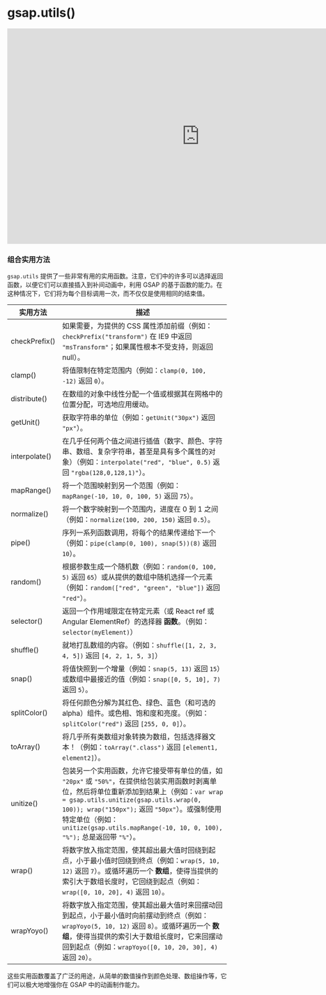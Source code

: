 # gsap.utils()

<html>
<iframe width="882" height="494" src="https://www.youtube.com/embed/NqiF5xIuMd0" title="GSAP 3 Utility Methods Demo" frameborder="0" allow="accelerometer; autoplay; clipboard-write; encrypted-media; gyroscope; picture-in-picture; web-share" referrerpolicy="strict-origin-when-cross-origin" allowfullscreen></iframe>
</html>

### 组合实用方法

`gsap.utils` 提供了一些非常有用的实用函数。注意，它们中的许多可以选择返回函数，以便它们可以直接插入到补间动画中，利用 GSAP 的基于函数的能力。在这种情况下，它们将为每个目标调用一次，而不仅仅是使用相同的结束值。

| 实用方法      | 描述                                                                                                                                                                                                                                                                                                                                 |
| ------------- | ------------------------------------------------------------------------------------------------------------------------------------------------------------------------------------------------------------------------------------------------------------------------------------------------------------------------------------ |
| checkPrefix() | 如果需要，为提供的 CSS 属性添加前缀（例如：`checkPrefix("transform")` 在 IE9 中返回 `"msTransform"`；如果属性根本不受支持，则返回 null）。                                                                                                                                                                                           |
| clamp()       | 将值限制在特定范围内（例如：`clamp(0, 100, -12)` 返回 `0`）。                                                                                                                                                                                                                                                                        |
| distribute()  | 在数组的对象中线性分配一个值或根据其在网格中的位置分配，可选地应用缓动。                                                                                                                                                                                                                                                             |
| getUnit()     | 获取字符串的单位（例如：`getUnit("30px")` 返回 `"px"`）。                                                                                                                                                                                                                                                                            |
| interpolate() | 在几乎任何两个值之间进行插值（数字、颜色、字符串、数组、复杂字符串，甚至是具有多个属性的对象）（例如：`interpolate("red", "blue", 0.5)` 返回 `"rgba(128,0,128,1)"`）。                                                                                                                                                               |
| mapRange()    | 将一个范围映射到另一个范围（例如：`mapRange(-10, 10, 0, 100, 5)` 返回 `75`）。                                                                                                                                                                                                                                                       |
| normalize()   | 将一个数字映射到一个范围内，进度在 0 到 1 之间（例如：`normalize(100, 200, 150)` 返回 `0.5`）。                                                                                                                                                                                                                                      |
| pipe()        | 序列一系列函数调用，将每个的结果传递给下一个（例如：`pipe(clamp(0, 100), snap(5))(8)` 返回 `10`）。                                                                                                                                                                                                                                  |
| random()      | 根据参数生成一个随机数（例如：`random(0, 100, 5)` 返回 `65`）或从提供的数组中随机选择一个元素（例如：`random(["red", "green", "blue"])` 返回 `"red"`）。                                                                                                                                                                             |
| selector()    | 返回一个作用域限定在特定元素（或 React ref 或 Angular ElementRef）的选择器 **函数**。（例如：`selector(myElement)`）                                                                                                                                                                                                                 |
| shuffle()     | 就地打乱数组的内容。（例如：`shuffle([1, 2, 3, 4, 5])` 返回 `[4, 2, 1, 5, 3]`）                                                                                                                                                                                                                                                      |
| snap()        | 将值快照到一个增量（例如：`snap(5, 13)` 返回 `15`）或数组中最接近的值（例如：`snap([0, 5, 10], 7)` 返回 `5`）。                                                                                                                                                                                                                      |
| splitColor()  | 将任何颜色分解为其红色、绿色、蓝色（和可选的 alpha）组件。或色相、饱和度和亮度。（例如：`splitColor("red")` 返回 `[255, 0, 0]`）。                                                                                                                                                                                                   |
| toArray()     | 将几乎所有类数组对象转换为数组，包括选择器文本！（例如：`toArray(".class")` 返回 `[element1, element2]`）。                                                                                                                                                                                                                          |
| unitize()     | 包装另一个实用函数，允许它接受带有单位的值，如 `"20px"` 或 `"50%"`，在提供给包装实用函数时剥离单位，然后将单位重新添加到结果上（例如：`var wrap = gsap.utils.unitize(gsap.utils.wrap(0, 100)); wrap("150px");` 返回 `"50px"`）。或强制使用特定单位（例如：`unitize(gsap.utils.mapRange(-10, 10, 0, 100), "%");` 总是返回带 `"%"`）。 |
| wrap()        | 将数字放入指定范围，使其超出最大值时回绕到起点，小于最小值时回绕到终点（例如：`wrap(5, 10, 12)` 返回 `7`）。或循环遍历一个 **数组**，使得当提供的索引大于数组长度时，它回绕到起点（例如：`wrap([0, 10, 20], 4)` 返回 `10`）。                                                                                                        |
| wrapYoyo()    | 将数字放入指定范围，使其超出最大值时来回摆动回到起点，小于最小值时向前摆动到终点（例如：`wrapYoyo(5, 10, 12)` 返回 `8`）。或循环遍历一个 **数组**，使得当提供的索引大于数组长度时，它来回摆动回到起点（例如：`wrapYoyo([0, 10, 20, 30], 4)` 返回 `20`）。                                                                            |

这些实用函数覆盖了广泛的用途，从简单的数值操作到颜色处理、数组操作等，它们可以极大地增强你在 GSAP 中的动画制作能力。
